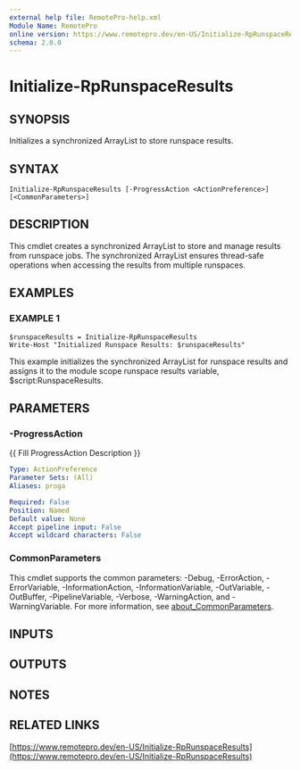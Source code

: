 ```yaml
---
external help file: RemotePro-help.xml
Module Name: RemotePro
online version: https://www.remotepro.dev/en-US/Initialize-RpRunspaceResults
schema: 2.0.0
---
```


# Initialize-RpRunspaceResults

## SYNOPSIS
Initializes a synchronized ArrayList to store runspace results.

## SYNTAX

```
Initialize-RpRunspaceResults [-ProgressAction <ActionPreference>] [<CommonParameters>]
```

## DESCRIPTION
This cmdlet creates a synchronized ArrayList to store and manage
results from runspace jobs.
The synchronized ArrayList ensures
thread-safe operations when accessing the results from multiple
runspaces.

## EXAMPLES

### EXAMPLE 1
```
$runspaceResults = Initialize-RpRunspaceResults
Write-Host "Initialized Runspace Results: $runspaceResults"
```

This example initializes the synchronized ArrayList for runspace
results and assigns it to the module scope runspace results variable,
$script:RunspaceResults.

## PARAMETERS

### -ProgressAction
{{ Fill ProgressAction Description }}

```yaml
Type: ActionPreference
Parameter Sets: (All)
Aliases: proga

Required: False
Position: Named
Default value: None
Accept pipeline input: False
Accept wildcard characters: False
```

### CommonParameters
This cmdlet supports the common parameters: -Debug, -ErrorAction, -ErrorVariable, -InformationAction, -InformationVariable, -OutVariable, -OutBuffer, -PipelineVariable, -Verbose, -WarningAction, and -WarningVariable. For more information, see [about_CommonParameters](http://go.microsoft.com/fwlink/?LinkID=113216).

## INPUTS

## OUTPUTS

## NOTES

## RELATED LINKS

[https://www.remotepro.dev/en-US/Initialize-RpRunspaceResults](https://www.remotepro.dev/en-US/Initialize-RpRunspaceResults)

